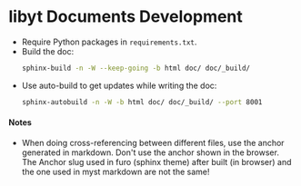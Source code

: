 # libyt Documents Development

- Require Python packages in `requirements.txt`.
- Build the doc:
  ```bash
  sphinx-build -n -W --keep-going -b html doc/ doc/_build/
  ```
- Use auto-build to get updates while writing the doc:
  ```bash
  sphinx-autobuild -n -W -b html doc/ doc/_build/ --port 8001
  ```

#### Notes
- When doing cross-referencing between different files, use the anchor generated in markdown. Don't use the anchor shown in the browser. The Anchor slug used in furo (sphinx theme) after built (in browser) and the one used in myst markdown are not the same!